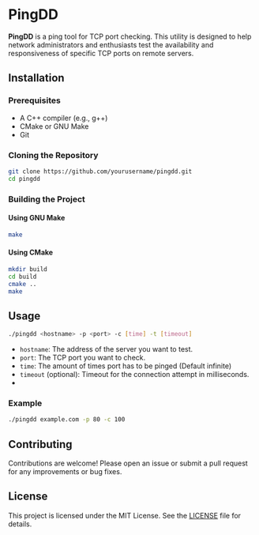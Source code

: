 # PingDD

**PingDD** is a ping tool for TCP port checking. This utility is designed to help network administrators and enthusiasts test the availability and responsiveness of specific TCP ports on remote servers.

## Installation

### Prerequisites

- A C++ compiler (e.g., g++)
- CMake or GNU Make
- Git

### Cloning the Repository

```bash
git clone https://github.com/yourusername/pingdd.git
cd pingdd
```

### Building the Project

#### Using GNU Make

```bash
make
```

#### Using CMake

```bash
mkdir build
cd build
cmake ..
make
```

## Usage

```bash
./pingdd <hostname> -p <port> -c [time] -t [timeout]
```

- `hostname`: The address of the server you want to test.
- `port`: The TCP port you want to check.
- `time`: The amount of times port has to be pinged (Default infinite)
- `timeout` (optional): Timeout for the connection attempt in milliseconds.
- 
### Example

```bash
./pingdd example.com -p 80 -c 100
```

## Contributing

Contributions are welcome! Please open an issue or submit a pull request for any improvements or bug fixes.

## License

This project is licensed under the MIT License. See the [LICENSE](LICENSE) file for details.
